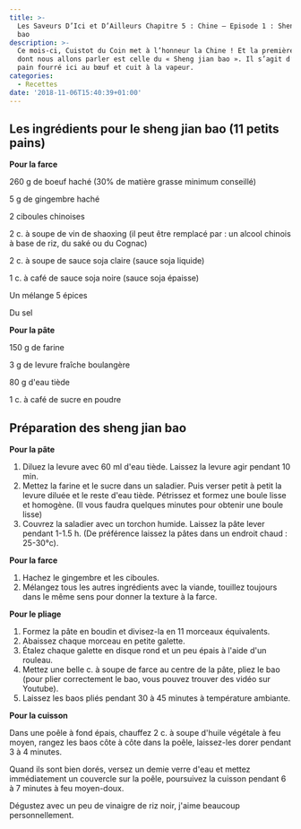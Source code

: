 ```yaml
---
title: >-
  Les Saveurs D’Ici et D’Ailleurs Chapitre 5 : Chine – Episode 1 : Sheng jian
  bao 
description: >-
  Ce mois-ci, Cuistot du Coin met à l’honneur la Chine ! Et la première recette
  dont nous allons parler est celle du « Sheng jian bao ». Il s’agit d’un petit
  pain fourré ici au bœuf et cuit à la vapeur. 
categories:
  - Recettes
date: '2018-11-06T15:40:39+01:00'
---
```

## Les ingrédients pour le sheng jian bao (11 petits pains)

**Pour la farce**

260 g de boeuf haché (30% de matière grasse minimum conseillé)

5 g de gingembre haché

2 ciboules chinoises

2 c. à soupe de vin de shaoxing (il peut être remplacé par : un alcool chinois à base de riz, du saké ou du Cognac)

2 c. à soupe de sauce soja claire (sauce soja liquide)

1 c. à café de sauce soja noire (sauce soja épaisse)

Un mélange 5 épices 

Du sel

**Pour la pâte**

150 g de farine 

3 g de levure fraîche boulangère

80 g d'eau tiède 

1 c. à café de sucre en poudre

## Préparation des sheng jian bao

**Pour la pâte**

1. Diluez la levure avec 60 ml d'eau tiède. Laissez la levure agir pendant 10 min.
2. Mettez la farine et le sucre dans un saladier. Puis verser petit à petit la levure diluée et le reste d'eau tiède. Pétrissez et formez une boule lisse et homogène. (Il vous faudra quelques minutes pour obtenir une boule lisse)
3. Couvrez la saladier avec un torchon humide. Laissez la pâte lever pendant 1-1.5 h. (De préférence laissez la pâtes dans un endroit chaud : 25-30°c).



**Pour la farce**

1. Hachez le gingembre et les ciboules.
2. Mélangez tous les autres ingrédients avec la viande, touillez toujours dans le même sens pour donner la texture à la farce.

**Pour le pliage**

1. Formez la pâte en boudin et divisez-la en 11 morceaux équivalents.
2. Abaissez chaque morceau en petite galette.
3. Étalez chaque galette en disque rond et un peu épais à l'aide d'un rouleau.
4. Mettez une belle c. à soupe de farce au centre de la pâte, pliez le bao (pour plier correctement le bao, vous pouvez trouver des vidéo sur Youtube).
5. Laissez les baos pliés pendant 30 à 45 minutes à température ambiante.

**Pour la cuisson**

Dans une poêle à fond épais, chauffez 2 c. à soupe d'huile végétale à feu moyen, rangez les baos côte à côte dans la poêle, laissez-les dorer pendant 3 à 4 minutes.

Quand ils sont bien dorés, versez un demie verre d'eau et mettez immédiatement un couvercle sur la poêle, poursuivez la cuisson pendant 6 à 7 minutes à feu moyen-doux.

Dégustez avec un peu de vinaigre de riz noir, j'aime beaucoup personnellement.
